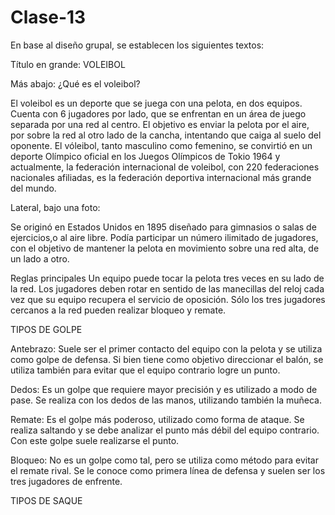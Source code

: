 # Clase-13
En base al diseño grupal, se establecen los siguientes textos: 

Título en grande: VOLEIBOL

Más abajo: ¿Qué es el voleibol? 

El voleibol es un deporte que se juega con una pelota, en dos equipos. Cuenta con 6 jugadores por lado, que se enfrentan en un área de juego separada por una red al centro. El objetivo es enviar la pelota por el aire, por sobre la red al otro lado de la cancha, intentando que caiga al suelo del oponente. 
El vóleibol, tanto masculino como femenino, se convirtió en un deporte Olímpico oficial en los Juegos Olímpicos de Tokio 1964 y actualmente, la federación internacional de voleibol, con 220 federaciones nacionales afiliadas, es la federación deportiva internacional más grande del mundo.

Lateral, bajo una foto:

Se originó en Estados Unidos en 1895 diseñado para gimnasios o salas de ejercicios,o al aire libre. Podía participar un número ilimitado de jugadores, con el objetivo de mantener la pelota en movimiento sobre una red alta, de un lado a otro. 

Reglas principales
Un equipo puede tocar la pelota tres veces en su lado de la red.
Los jugadores deben rotar en sentido de las manecillas del reloj cada vez que su equipo recupera el servicio de oposición. 
Sólo los tres jugadores cercanos a la red pueden realizar bloqueo y remate. 

TIPOS DE GOLPE

Antebrazo: Suele ser el primer contacto del equipo con la pelota y se utiliza como golpe de defensa. Si bien tiene como objetivo direccionar el balón, se utiliza también para evitar que el equipo contrario logre un punto.

Dedos: Es un golpe que requiere mayor precisión y es utilizado a modo de pase. Se realiza con los dedos de las manos, utilizando también la muñeca.

Remate: Es el golpe más poderoso, utilizado como forma de ataque. Se realiza saltando y se debe analizar el punto más débil del equipo contrario. Con este golpe suele realizarse el punto.

Bloqueo: No es un golpe como tal, pero se utiliza como método para evitar el remate rival. Se le conoce como primera línea de defensa y suelen ser los tres jugadores de enfrente.


TIPOS DE SAQUE


